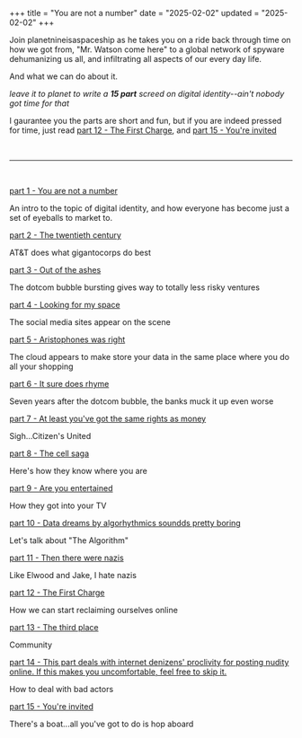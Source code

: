+++
title = "You are not a number"
date = "2025-02-02"
updated = "2025-02-02"
+++

Join planetnineisaspaceship as he takes you on a ride back through time on how we got from, "Mr. Watson come here" to a global network of spyware dehumanizing us all, and infiltrating all aspects of our every day life.

And what we can do about it.

_leave it to planet to write a **15 part** screed on digital identity--ain't nobody got time for that_

I gaurantee you the parts are short and fun, but if you are indeed pressed for time, just read [part 12 - The First Charge](/posts/you_are_not_a_number/part-12), and [part 15 - You're invited](/posts/you_are_not_a_number/part-15)

<br>

-----------

<br>

[part 1 - You are not a number](/posts/you_are_not_a_number/part-1)

An intro to the topic of digital identity, and how everyone has become just a set of eyeballs to market to.

[part 2 - The twentieth century](/posts/you_are_not_a_number/part-2)

AT&T does what gigantocorps do best

[part 3 - Out of the ashes](/posts/you_are_not_a_number/part-3)

The dotcom bubble bursting gives way to totally less risky ventures

[part 4 - Looking for my space](/posts/you_are_not_a_number/part-4)

The social media sites appear on the scene

[part 5 - Aristophones was right](/posts/you_are_not_a_number/part-5)

The cloud appears to make store your data in the same place where you do all your shopping

[part 6 - It sure does rhyme](/posts/you_are_not_a_number/part-6)

Seven years after the dotcom bubble, the banks muck it up even worse

[part 7 - At least you've got the same rights as money](/posts/you_are_not_a_number/part-7)

Sigh...Citizen's United

[part 8 - The cell saga](/posts/you_are_not_a_number/part-8)

Here's how they know where you are

[part 9 - Are you entertained](/posts/you_are_not_a_number/part-9)

How they got into your TV

[part 10 - Data dreams by algorhythmics soundds pretty boring](/posts/you_are_not_a_number/part-10)

Let's talk about "The Algorithm"

[part 11 - Then there were nazis](/posts/you_are_not_a_number/part-11)

Like Elwood and Jake, I hate nazis

[part 12 - The First Charge](/posts/you_are_not_a_number/part-12)

How we can start reclaiming ourselves online

[part 13 - The third place](/posts/you_are_not_a_number/part-13)

Community

[part 14 - This part deals with internet denizens' proclivity for posting nudity online. If this makes you uncomfortable, feel free to skip it.](/posts/you_are_not_a_number/part-14)

How to deal with bad actors

[part 15 - You're invited](/posts/you_are_not_a_number/part-15)

There's a boat...all you've got to do is hop aboard
